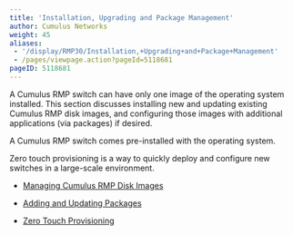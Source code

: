 ```yaml
---
title: 'Installation, Upgrading and Package Management'
author: Cumulus Networks
weight: 45
aliases:
 - '/display/RMP30/Installation,+Upgrading+and+Package+Management'
 - /pages/viewpage.action?pageId=5118681
pageID: 5118681
---
```

A Cumulus RMP switch can have only one image of the operating system
installed. This section discusses installing new and updating existing
Cumulus RMP disk images, and configuring those images with additional
applications (via packages) if desired.

A Cumulus RMP switch comes pre-installed with the operating system.

Zero touch provisioning is a way to quickly deploy and configure new
switches in a large-scale environment.

  - [Managing Cumulus RMP Disk
    Images](/version/cumulus-rmp-30/System-Management/Installation-Upgrading-and-Package-Management/Managing-Cumulus-RMP-Disk-Images)

  - [Adding and Updating
    Packages](/version/cumulus-rmp-30/System-Management/Installation-Upgrading-and-Package-Management/Adding-and-Updating-Packages)

  - [Zero Touch
    Provisioning](/version/cumulus-rmp-30/System-Management/Installation-Upgrading-and-Package-Management/Zero-Touch-Provisioning)

